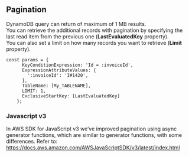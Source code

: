 ## Pagination

DynamoDB query can return of maximum of 1 MB results.  
You can retrieve the additional records with pagination by specifying the last read item from the previous one (**LastEvaluatedKey** property).  
You can also set a limit on how many records you want to retrieve (**Limit** property).

```JS
const params = {
      KeyConditionExpression: 'Id = :invoiceId',
      ExpressionAttributeValues: {
        ':invoiceId': 'I#1420',
      },
      TableName: [My_TABLENAME],
      LIMIT: 1,
      ExclusiveStartKey: [LastEvaluatedKey]
    };
```

### Javascript v3

In AWS SDK for JavaScript v3 we’ve improved pagination using async generator functions, which are similar to generator functions, with some differences.
Refer to: https://docs.aws.amazon.com/AWSJavaScriptSDK/v3/latest/index.html
